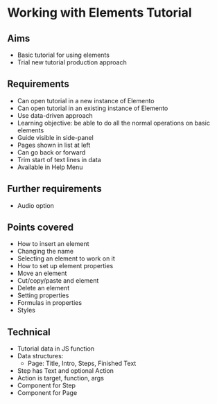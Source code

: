 Working with Elements Tutorial
==============================

Aims
----

- Basic tutorial for using elements
- Trial new tutorial production approach

Requirements
------------

- Can open tutorial in a new instance of Elemento
- Can open tutorial in an existing instance of Elemento
- Use data-driven approach
- Learning objective: be able to do all the normal operations on basic elements
- Guide visible in side-panel
- Pages shown in list at left
- Can go back or forward
- Trim start of text lines in data
- Available in Help Menu 

Further requirements
--------------------

- Audio option


Points covered
--------------

- How to insert an element
- Changing the name
- Selecting an element to work on it
- How to set up element properties
- Move an element
- Cut/copy/paste and element
- Delete an element
- Setting properties
- Formulas in properties
- Styles

Technical
---------

- Tutorial data in JS function
- Data structures:
  - Page: Title, Intro, Steps, Finished Text
- Step has Text and optional Action
- Action is target, function, args
- Component for Step
- Component for Page


